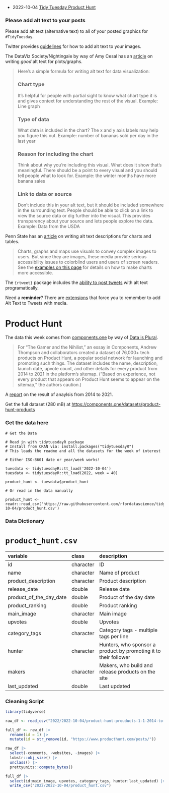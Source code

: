 * 2022-10-04 [Tidy Tuesday Product Hunt](https://hardin47.github.io/TidyTuesday/2022-10-04/product_hunt.html)


### Please add alt text to your posts

Please add alt text (alternative text) to all of your posted graphics for `#TidyTuesday`. 

Twitter provides [guidelines](https://help.twitter.com/en/using-twitter/picture-descriptions) for how to add alt text to your images.

The DataViz Society/Nightingale by way of Amy Cesal has an [article](https://medium.com/nightingale/writing-alt-text-for-data-visualization-2a218ef43f81) on writing _good_ alt text for plots/graphs.

> Here’s a simple formula for writing alt text for data visualization:
> ### Chart type
> It’s helpful for people with partial sight to know what chart type it is and gives context for understanding the rest of the visual.
> Example: Line graph
> ### Type of data
> What data is included in the chart? The x and y axis labels may help you figure this out.
> Example: number of bananas sold per day in the last year
> ### Reason for including the chart
> Think about why you’re including this visual. What does it show that’s meaningful. There should be a point to every visual and you should tell people what to look for.
> Example: the winter months have more banana sales
> ### Link to data or source
> Don’t include this in your alt text, but it should be included somewhere in the surrounding text. People should be able to click on a link to view the source data or dig further into the visual. This provides transparency about your source and lets people explore the data.
> Example: Data from the USDA

Penn State has an [article](https://accessibility.psu.edu/images/charts/) on writing alt text descriptions for charts and tables.

> Charts, graphs and maps use visuals to convey complex images to users. But since they are images, these media provide serious accessibility issues to colorblind users and users of screen readers. See the [examples on this page](https://accessibility.psu.edu/images/charts/) for details on how to make charts more accessible.

The `{rtweet}` package includes the [ability to post tweets](https://docs.ropensci.org/rtweet/reference/post_tweet.html) with alt text programatically.

Need a **reminder**? There are [extensions](https://chrome.google.com/webstore/detail/twitter-required-alt-text/fpjlpckbikddocimpfcgaldjghimjiik/related) that force you to remember to add Alt Text to Tweets with media.

# Product Hunt

The data this week comes from [components.one](https://components.one/posts/gamer-and-nihilist-product-hunt) by way of [Data is Plural](https://www.data-is-plural.com/archive/2022-09-28-edition/#:~:text=t%20Factle%5D-,Tech%20products%20promoted.,-For%20%E2%80%9CThe).

> For “The Gamer and the Nihilist,” an essay in Components, Andrew Thompson and collaborators created a dataset of 76,000+ tech products on Product Hunt, a popular social network for launching and promoting such things. The dataset includes the name, description, launch date, upvote count, and other details for every product from 2014 to 2021 in the platform’s sitemap. (“Based on experience, not every product that appears on Product Hunt seems to appear on the sitemap,” the authors caution.)

A [report](https://components.one/posts/gamer-and-nihilist-product-hunt) on the result of anaylsis from 2014 to 2021.

Get the full dataset (280 mB) at <https://components.one/datasets/product-hunt-products>

### Get the data here

```{r}
# Get the Data

# Read in with tidytuesdayR package 
# Install from CRAN via: install.packages("tidytuesdayR")
# This loads the readme and all the datasets for the week of interest

# Either ISO-8601 date or year/week works!

tuesdata <- tidytuesdayR::tt_load('2022-10-04')
tuesdata <- tidytuesdayR::tt_load(2022, week = 40)

product_hunt <- tuesdata$product_hunt

# Or read in the data manually

product_hunt <- readr::read_csv('https://raw.githubusercontent.com/rfordatascience/tidytuesday/master/data/2022/2022-10-04/product_hunt.csv')

```
### Data Dictionary

# `product_hunt.csv`

|variable                |class     |description |
|:-----------------------|:---------|:-----------|
|id                      |character | ID    |
|name                    |character | Name of product    |
|product_description     |character | Product description     |
|release_date            |double    | Release date    |
|product_of_the_day_date |double    | Product of the day date    |
|product_ranking         |double    | Product ranking     |
|main_image              |character | Main image    |
|upvotes                 |double    | Upvotes    |
|category_tags           |character | Category tags - multiple tags per line    |
|hunter                  |character | Hunters, who sponsor a product by promoting it to their follower    |
|makers                  |character | Makers, who build and release products on the site    |
|last_updated            |double    | Last updated    |

### Cleaning Script

```r
library(tidyverse)

raw_df <- read_csv("2022/2022-10-04/product-hunt-prouducts-1-1-2014-to-12-31-2021.csv")

full_df <- raw_df |> 
  rename(id = 1) |> 
  mutate(id = str_remove(id, "https://www.producthunt.com/posts/"))

raw_df |> 
  select(-comments, -websites, -images) |> 
  lobstr::obj_size() |> 
  unclass() |> 
  prettyunits::compute_bytes()

full_df |> 
  select(id:main_image, upvotes, category_tags, hunter:last_updated) |> 
  write_csv("2022/2022-10-04/product_hunt.csv")
```

